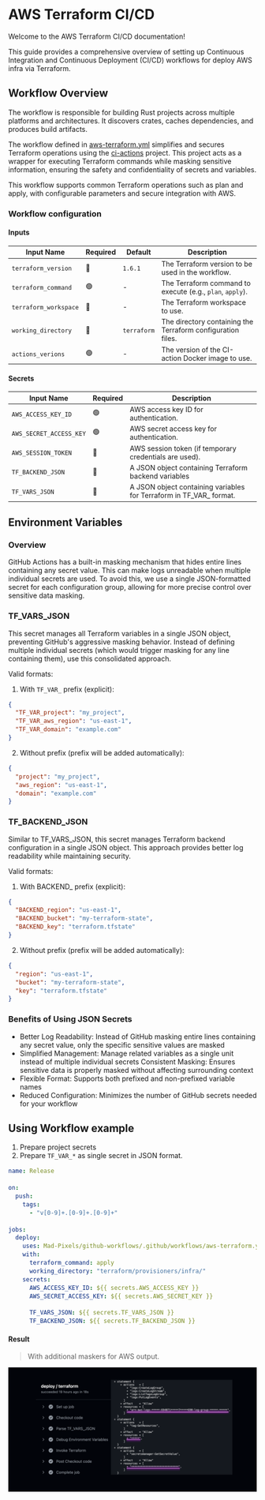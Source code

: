 # AWS Terraform CI/CD
Welcome to the AWS Terraform CI/CD documentation!

This guide provides a comprehensive overview of setting up Continuous Integration and Continuous Deployment (CI/CD) workflows for deploy AWS infra via Terraform.

## Workflow Overview

The  workflow is responsible for building Rust projects across multiple platforms and architectures. It discovers crates, caches dependencies, and produces build artifacts.

The workflow defined in [aws-terraform.yml](https://github.com/Mad-Pixels/github-workflows/blob/main/.github/workflows/aws-terraform.yml) simplifies and secures Terraform operations using the [ci-actions](https://github.com/Mad-Pixels/ci-actions) project. This project acts as a wrapper for executing Terraform commands while masking sensitive information, ensuring the safety and confidentiality of secrets and variables.

This workflow supports common Terraform operations such as plan and apply, with configurable parameters and secure integration with AWS.

### Workflow configuration

#### Inputs
| Input Name            | Required | Default     | Description                                                 |
|-----------------------|----------|-------------|-------------------------------------------------------------|
| `terraform_version`   | 🔴       | `1.6.1`     | The Terraform version to be used in the workflow.           |
| `terraform_command`   | 🟢       | -           | The Terraform command to execute (e.g., `plan`, `apply`).   |
| `terraform_workspace` | 🔴       | -           | The Terraform workspace to use.                             |
| `working_directory`   | 🔴       | `terraform` | The directory containing the Terraform configuration files. |
| `actions_verions`     | 🟢       | -           | The version of the CI-action Docker image to use.           |

#### Secrets
| Input Name                     | Required | Description                                                        |
|--------------------------------|----------|--------------------------------------------------------------------|
| `AWS_ACCESS_KEY_ID`            | 🟢       | AWS access key ID for authentication.                              |
| `AWS_SECRET_ACCESS_KEY`        | 🟢       | AWS secret access key for authentication.                          |
| `AWS_SESSION_TOKEN`            | 🔴       | AWS session token (if temporary credentials are used).             |
| `TF_BACKEND_JSON`              | 🔴       | A JSON object containing Terraform backend variables               | 
| `TF_VARS_JSON`                 | 🔴       | A JSON object containing variables for Terraform in TF_VAR_ format.|

## Environment Variables

### Overview
GitHub Actions has a built-in masking mechanism that hides entire lines containing any secret value. This can make logs unreadable when multiple individual secrets are used. To avoid this, we use a single JSON-formatted secret for each configuration group, allowing for more precise control over sensitive data masking.

### TF_VARS_JSON
This secret manages all Terraform variables in a single JSON object, preventing GitHub's aggressive masking behavior. Instead of defining multiple individual secrets (which would trigger masking for any line containing them), use this consolidated approach.

Valid formats:

1. With `TF_VAR_` prefix (explicit):
```json
{
  "TF_VAR_project": "my_project",
  "TF_VAR_aws_region": "us-east-1",
  "TF_VAR_domain": "example.com"
}
```
2. Without prefix (prefix will be added automatically):
```json
{
  "project": "my_project",
  "aws_region": "us-east-1",
  "domain": "example.com"
}
```

### TF_BACKEND_JSON
Similar to TF_VARS_JSON, this secret manages Terraform backend configuration in a single JSON object. This approach provides better log readability while maintaining security.

Valid formats:

1. With BACKEND_ prefix (explicit):
```json
{
  "BACKEND_region": "us-east-1",
  "BACKEND_bucket": "my-terraform-state",
  "BACKEND_key": "terraform.tfstate"
}
```

2. Without prefix (prefix will be added automatically):
```json
{
  "region": "us-east-1",
  "bucket": "my-terraform-state",
  "key": "terraform.tfstate"
}
```

### Benefits of Using JSON Secrets
- Better Log Readability: Instead of GitHub masking entire lines containing any secret value, only the specific sensitive values are masked
- Simplified Management: Manage related variables as a single unit instead of multiple individual secrets
Consistent Masking: Ensures sensitive data is properly masked without affecting surrounding context
- Flexible Format: Supports both prefixed and non-prefixed variable names
- Reduced Configuration: Minimizes the number of GitHub secrets needed for your workflow

## Using Workflow example

1. Prepare project secrets
2. Prepare `TF_VAR_*` as single secret in JSON format.

```yml
name: Release

on:
  push:
    tags:
      - "v[0-9]+.[0-9]+.[0-9]+"

jobs:
  deploy:
    uses: Mad-Pixels/github-workflows/.github/workflows/aws-terraform.yml@main
    with:
      terraform_command: apply
      working_directory: "terraform/provisioners/infra/"
    secrets:
      AWS_ACCESS_KEY_ID: ${{ secrets.AWS_ACCESS_KEY }}
      AWS_SECRET_ACCESS_KEY: ${{ secrets.AWS_SECRET_KEY }}

      TF_VARS_JSON: ${{ secrets.TF_VARS_JSON }}
      TF_BACKEND_JSON: ${{ secrets.TF_BACKEND_JSON }}
```

#### Result

> With additional maskers for AWS output.

![Workflow](../media/aws-terraform.svg)
